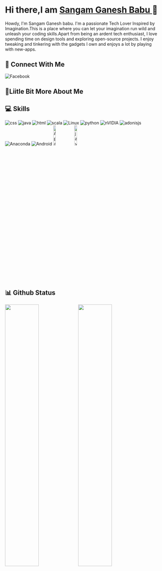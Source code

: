 # Hi there,I am [Sangam Ganesh Babu ](https://ganesh200010.github.io/ganesh/)👋





Howdy, I'm Sangam Ganesh babu. I'm a passionate Tech Lover Inspired by Imagination.This is a place where you can let your imagination run wild and unleash your coding skills.Apart from being an ardent tech enthusiast, I love spending time on design tools and exploring open-source projects. I enjoy tweaking and tinkering with the gadgets I own and enjoys a lot by playing with new-apps.


## 👥 Connect With Me

<p align="left">
  <a herf="https://www.facebook.com/ganesh.sangam.003">
    <img alt="Facebook" title="Facebook" src="https://img.shields.io/badge/Facebook-%231877F2.svg?style=for-the-badge&logo=Facebook&logoColor=white"/><a>


## 💫Liitle Bit More About Me








## 💻 Skills

<p align="left">
  
  <img  alt="css" src="https://img.shields.io/badge/css3-%231572B6.svg?style=for-the-badge&logo=css3&logoColor=white"/>
  <img  alt="java" src="https://img.shields.io/badge/java-%23ED8B00.svg?style=for-the-badge&logo=openjdk&logoColor=white"/>
  <img  alt="html" src="https://img.shields.io/badge/html5-%23E34F26.svg?style=for-the-badge&logo=html5&logoColor=white"/>
  <img  alt="scala" src="https://img.shields.io/badge/scala-%23DC322F.svg?style=for-the-badge&logo=scala&logoColor=white"/>
  <img  alt="Linux" src="https://img.shields.io/badge/Linux-FCC624?style=for-the-badge&logo=linux&logoColor=black"/>
  <img  alt="python" src="https://img.shields.io/badge/python-3670A0?style=for-the-badge&logo=python&logoColor=ffdd54"/>
  <img  alt="nVIDIA" src="https://img.shields.io/badge/nVIDIA-%2376B900.svg?style=for-the-badge&logo=nVIDIA&logoColor=white"/>
  
  <img  alt="adonisjs" src="https://img.shields.io/badge/adonisjs-%23220052.svg?style=for-the-badge&logo=adonisjs&logoColor=white"/>
  <img  alt="Anaconda" src="https://img.shields.io/badge/Anaconda-%2344A833.svg?style=for-the-badge&logo=anaconda&logoColor=white"/>
  
  <img  alt="Android" src="https://img.shields.io/badge/Android-3DDC84?style=for-the-badge&logo=android&logoColor=white"/>
  <img width="13%" alt="Apache" src="https://img.shields.io/badge/Apache%20Spark-FDEE21?style=flat-square&logo=apachespark&logoColor=black"/>
  <img width="13%" alt="javascript" src="https://img.shields.io/badge/javascript-%23323330.svg?style=for-the-badge&logo=javascript&logoColor=%23F7DF1E"/>
</p>

## 📊 Github Status

<p align="left">
  <img width="47%" src="https://github-readme-stats.vercel.app/api?username=Ganesh200010&show_icons=true&theme=radical"/>
  <img width="47%" src="https://github-readme-stats.vercel.app/api/top-langs/?username=Ganesh200010&hide_progress=true"/>
</p>
  




